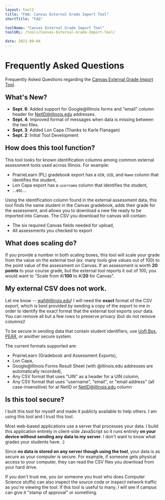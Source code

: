 ```yaml
---
layout: tool2
title: "FAQ: Canvas External Grade Import Tool"
shortTitle: "FAQ"

toolName: "Canvas External Grade Import Tool"
toolURL: /tools/Canvas-External-Grade-Import-Tool/

date: 2021-09-04
---
```


<style>
h2 {
  margin-top: 20px;
}
</style>

# Frequently Asked Questions

Frequently Asked Questions regarding the [Canvas External Grade Import Tool](/tools/Canvas-External-Grade-Import-Tool/).


## What's New?

- **Sept. 6**: Added support for Google@Illinois forms and "email" column header for NetID@illinois.edu addresses.
- **Sept. 4**: Improved format of messages when data is missing between the two files.
- **Sept. 3**: Added Lon Capa (Thanks to Karle Flanagan)
- **Sept. 2**: Initial Tool Development


## How does this tool function?

This tool looks for known identification columns among common external assessment tools used across Illinois.  For example:

- PrairieLearn (PL) gradebook export has a `UIN`, `UID`, and `Name` column that identifies the student,
- Lon Capa export has a `username` column that identifies the student,
- ...etc...

Using the identification column found in the external assessment data, this tool finds the same student in the Canvas gradebook, adds their grade for the assessment, and allows you to download a new file ready to be imported into Canvas.  The CSV you download for canvas will contain:

- The six required Canvas fields needed for upload,
- All assessments you checked to export


## What does scaling do?

If you provide a number in both scaling boxes, this tool will scale your grade from the value on the external tool (ex: many tools give values out of 100) to the point value of the assessment on Canvas.  If an assessment is worth **20 points** to your course grade, but the external tool reports it out of 100, you would want to "Scale from #/**100** to #/**20** for Canvas".


## My external CSV does not work.

Let me know -- waf@illinois.edu!  I will need the **exact** format of the CSV export, which is best provided by sending a copy of the export to me in order to identify the exact format that the external tool exports your data.  You can remove all but a few rows to preserve privacy (but do not remove columns)!

To be secure in sending data that contain student identifiers, use [UofI Box](https://box.illinois.edu/), [PEAR](https://www.aits.uillinois.edu/services/application_services/PEAR), or another secure system.

The current formats supported are:

- PrairieLearn (Gradebook and Assessment Exports),
- Lon Capa,
- Google@Illinois Forms Result Sheet (with @illinois.edu addresses are automatically recorded),
- Any CSV format that uses "UIN" as a header for a UIN column,
- Any CSV format that uses "username", "email", or "email address" (all case-insensitive) for at NetID or NetID@illinois.edu column

## Is this tool secure?

I built this tool for myself and made it publicly available to help others.  I am using this tool and I trust this tool.

Most web-based applications use a server that processes your data.  I build this application entirely in client-side JavaScript so it runs entirely **on your device without sending any data to my server**.  I don't want to know what grades your students have. :)

Since **no data is stored on any server though using the tool**, your data is as secure as your computer is secure.  For example, if someone gets physical access to your computer, they can read the CSV files you download from your hard drive.

If you don't trust me, you (or someone you trust who does Computer Science stuffs) can also inspect the source code or inspect network traffic as you're viewing the tool.  If this tool is useful to many, I will see if campus can give it "stamp of approval" or something.

